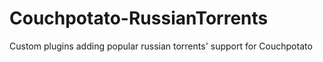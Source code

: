 # Couchpotato-RussianTorrents
Custom plugins adding popular russian torrents' support for Couchpotato
